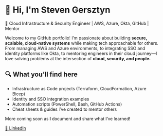 # 👋 Hi, I'm Steven Gersztyn

🚀 Cloud Infrastructure & Security Engineer | AWS, Azure, Okta, GitHub | Mentor

Welcome to my GitHub portfolio! I’m passionate about building **secure, scalable, cloud-native systems** while making tech approachable for others. From managing AWS and Azure environments, to integrating SSO and identity platforms like Okta, to mentoring engineers in their cloud journey—I love solving problems at the intersection of **cloud, security, and people.**

## 🔍 What you’ll find here
- Infrastructure as Code projects (Terraform, CloudFormation, Azure Bicep)
- Identity and SSO integration examples
- Automation scripts (PowerShell, Bash, GitHub Actions)
- Cheat sheets & guides I’ve created to mentor others

More coming soon as I document and share what I’ve learned!

[💼 LinkedIn](https://www.linkedin.com/in/stevengersztyn/)
